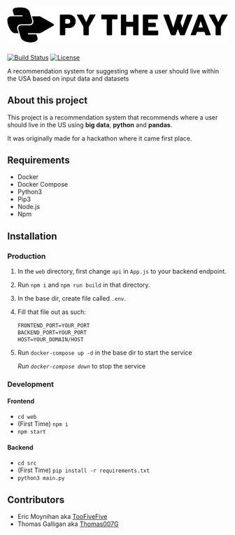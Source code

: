 # ![Py The Way](./logo.png?raw=true)

[![Build Status](https://travis-ci.org/py-the-way/py-the-way.svg?branch=master)](https://travis-ci.org/py-the-way/py-the-way) 
[![License](https://img.shields.io/github/license/py-the-way/py-the-way.svg)](https://github.com/py-the-way/py-the-way/blob/master/LICENSE)

A recommendation system for suggesting where a user should live within the USA based on input data and datasets

## About this project

This project is a recommendation system that recommends where a user should live in the US using **big data**, **python** and **pandas**.

It was originally made for a hackathon where it came first place.

## Requirements
- Docker
- Docker Compose
- Python3
- Pip3
- Node.js
- Npm

## Installation

### Production
1. In the `web` directory, first change `api` in `App.js` to your backend endpoint.
2. Run `npm i` and `npm run build` in that directory.
3. In the base dir, create file called `.env`.
4. Fill that file out as such:
	```
	FRONTEND_PORT=YOUR_PORT
	BACKEND_PORT=YOUR_PORT
	HOST=YOUR_DOMAIN/HOST
	```
5. Run `docker-compose up -d` in the base dir to start the service
	
	*Run `docker-compose down`* to stop the service


	
### Development
#### Frontend
- `cd web`
- (First Time) `npm i`
- `npm start`
#### Backend
- `cd src`
- (First Time) `pip install -r requirements.txt`
- `python3 main.py`



## Contributors
- Eric Moynihan aka [TooFiveFive](https://github.com/TooFiveFive)
- Thomas Galligan aka [Thomas007G](https://github.com/Thomas007G)

